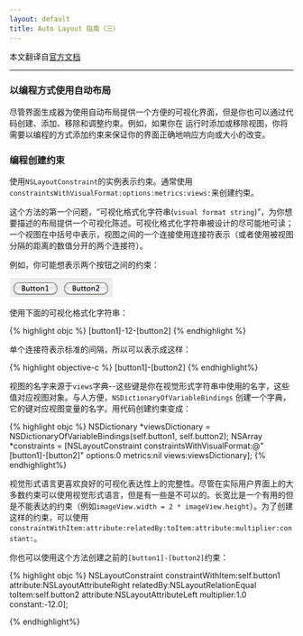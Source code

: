 ```yaml
---
layout: default
title: Auto Layout 指南（三）
---
```

本文翻译自[官方文档](https://developer.apple.com/library/ios/documentation/UserExperience/Conceptual/AutolayoutPG/Introduction/Introduction.html "介绍")

---------

### 以编程方式使用自动布局

尽管界面生成器为使用自动布局提供一个方便的可视化界面，但是你也可以通过代码创建、添加、移除和调整约束。例如，如果你在
运行时添加或移除视图，你将需要以编程的方式添加约束来保证你的界面正确地响应方向或大小的改变。

### 编程创建约束

使用`NSLayoutConstraint`的实例表示约束。通常使用`constraintsWithVisualFormat:options:metrics:views:`来创建约束。

这个方法的第一个问题，“可视化格式化字符串(`visual format string`)”，为你想要描述的布局提供一个可视化陈述。可视化格式化字符串被设计的尽可能地可读；
一个视图在中括号中表示，视图之间的一个连接使用连接符表示（或者使用被视图分隔的距离的数值分开的两个连接符）。

例如，你可能想表示两个按钮之间的约束：

<img class="sample-img" src="/images/autolayout/auto_layout_7.png">

使用下面的可视化格式化字符串：


{% highlight objc  %}
[button1]-12-[button2]
{% endhighlight %}

单个连接符表示标准的间隔，所以可以表示成这样：

{% highlight objective-c  %}
[button1]-[button2]
{% endhighlight%}

视图的名字来源于`views`字典--这些键是你在视觉形式字符串中使用的名字，这些值对应视图对象。与人方便，`NSDictionaryOfVariableBindings` 创建一个字典，它的键对应视图变量的名字。用代码创建约束变成：

{% highlight objc  %}
NSDictionary *viewsDictionary =
                NSDictionaryOfVariableBindings(self.button1, self.button2);
NSArray *constraints =
        [NSLayoutConstraint constraintsWithVisualFormat:@"[button1]-[button2]"
                            options:0 metrics:nil views:viewsDictionary];
{% endhighlight%}

视觉形式语言更喜欢良好的可视化表达性上的完整性。尽管在实际用户界面上的大多数约束可以使用视觉形式语言，但是有一些是不可以的。长宽比是一个有用的但是不能表达的约束（例如`imageView.width = 2 * imageView.height`）。为了创建这样的约束，可以使用`constraintWithItem:attribute:relatedBy:toItem:attribute:multiplier:constant:`。

你也可以使用这个方法创建之前的`[button1]-[button2]`约束：

{% highlight objc %}
NSLayoutConstraint constraintWithItem:self.button1
		            attribute:NSLayoutAttributeRight
                            relatedBy:NSLayoutRelationEqual
               		       toItem:self.button2
                            attribute:NSLayoutAttributeLeft
		           multiplier:1.0
		             constant:-12.0];

{% endhighlight%}